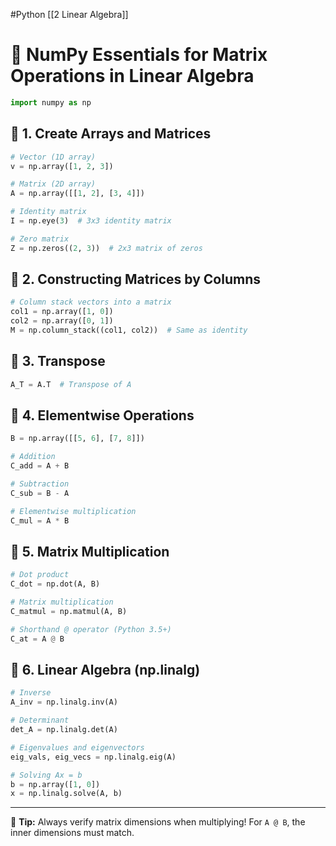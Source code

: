 #Python 
[[2 Linear Algebra]]
# 🧠 NumPy Essentials for Matrix Operations in Linear Algebra

```python
import numpy as np
```

## 📌 1. Create Arrays and Matrices

```python
# Vector (1D array)
v = np.array([1, 2, 3])

# Matrix (2D array)
A = np.array([[1, 2], [3, 4]])

# Identity matrix
I = np.eye(3)  # 3x3 identity matrix

# Zero matrix
Z = np.zeros((2, 3))  # 2x3 matrix of zeros
```

## 🔗 2. Constructing Matrices by Columns

```python
# Column stack vectors into a matrix
col1 = np.array([1, 0])
col2 = np.array([0, 1])
M = np.column_stack((col1, col2))  # Same as identity
```

## 🔄 3. Transpose

```python
A_T = A.T  # Transpose of A
```

## 🧮 4. Elementwise Operations

```python
B = np.array([[5, 6], [7, 8]])

# Addition
C_add = A + B

# Subtraction
C_sub = B - A

# Elementwise multiplication
C_mul = A * B
```

## 🔢 5. Matrix Multiplication

```python
# Dot product
C_dot = np.dot(A, B)

# Matrix multiplication
C_matmul = np.matmul(A, B)

# Shorthand @ operator (Python 3.5+)
C_at = A @ B
```

## 📐 6. Linear Algebra (np.linalg)

```python
# Inverse
A_inv = np.linalg.inv(A)

# Determinant
det_A = np.linalg.det(A)

# Eigenvalues and eigenvectors
eig_vals, eig_vecs = np.linalg.eig(A)

# Solving Ax = b
b = np.array([1, 0])
x = np.linalg.solve(A, b)
```

---

📌 **Tip:** Always verify matrix dimensions when multiplying! For `A @ B`, the inner dimensions must match.
